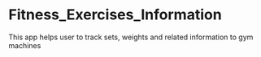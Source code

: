 # Fitness_Exercises_Information
This app helps user to track sets, weights and related information to gym machines
